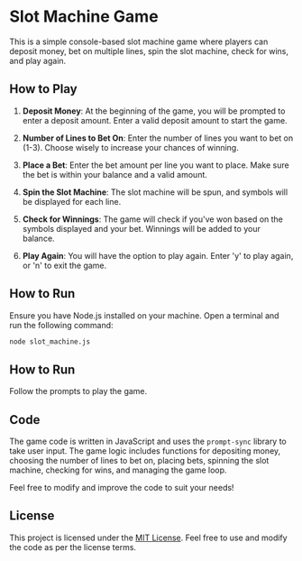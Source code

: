 # Slot Machine Game

This is a simple console-based slot machine game where players can deposit money, bet on multiple lines, spin the slot machine, check for wins, and play again.

## How to Play

1. **Deposit Money**: At the beginning of the game, you will be prompted to enter a deposit amount. Enter a valid deposit amount to start the game.

2. **Number of Lines to Bet On**: Enter the number of lines you want to bet on (1-3). Choose wisely to increase your chances of winning.

3. **Place a Bet**: Enter the bet amount per line you want to place. Make sure the bet is within your balance and a valid amount.

4. **Spin the Slot Machine**: The slot machine will be spun, and symbols will be displayed for each line.

5. **Check for Winnings**: The game will check if you've won based on the symbols displayed and your bet. Winnings will be added to your balance.

6. **Play Again**: You will have the option to play again. Enter 'y' to play again, or 'n' to exit the game.

## How to Run

Ensure you have Node.js installed on your machine. Open a terminal and run the following command:

```bash
node slot_machine.js
```
## How to Run

Follow the prompts to play the game.

## Code

The game code is written in JavaScript and uses the `prompt-sync` library to take user input. The game logic includes functions for depositing money, choosing the number of lines to bet on, placing bets, spinning the slot machine, checking for wins, and managing the game loop.

Feel free to modify and improve the code to suit your needs!

## License

This project is licensed under the [MIT License](LICENSE). Feel free to use and modify the code as per the license terms.



